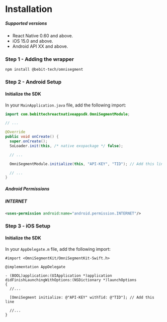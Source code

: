 # Installation

##### Supported versions

- React Native 0.60 and above.
- iOS 15.0 and above.
- Android API XX and above.

### Step 1 - Adding the wrapper

```npm
npm install @bebit-tech/omnisegment
```

### Step 2 - Android Setup

#### Initialize the SDK

In your `MainApplication.java` file, add the following import:

```java
import com.bebittechreactnativeappsdk.OmniSegmentModule;

// ...

@Override
public void onCreate() {
  super.onCreate();
  SoLoader.init(this, /* native exopackage */ false);

  // ...

  OmniSegmentModule.initialize(this, "API-KEY", "TID"); // Add this line

  // ...
}
```

##### Android Permissions

##### INTERNET

```xml
<uses-permission android:name="android.permission.INTERNET"/>
```

### Step 3 - iOS Setup

#### Initialize the SDK

In your `AppDelegate.m` file, add the following import:

```objc
#import <OmniSegmentKit/OmniSegmentKit-Swift.h>

@implementation AppDelegate

- (BOOL)application:(UIApplication *)application didFinishLaunchingWithOptions:(NSDictionary *)launchOptions
{
  //...

  [OmniSegment initialize: @"API-KEY" withTid: @"TID"]; // Add this line

  //...
}
```
